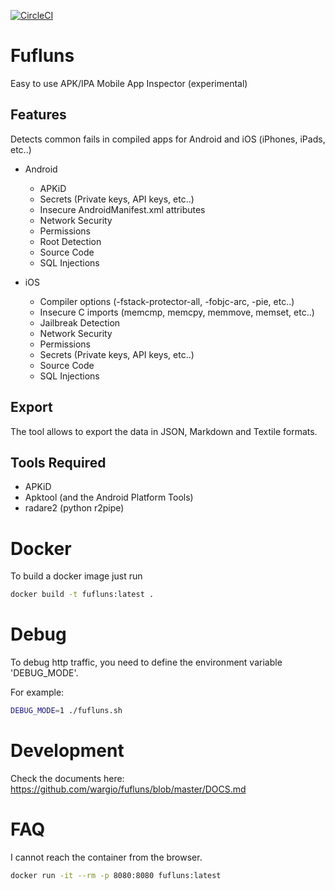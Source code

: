 [![CircleCI](https://circleci.com/gh/wargio/fufluns/tree/master.svg?style=svg)](https://circleci.com/gh/wargio/fufluns/tree/master)

# Fufluns

Easy to use APK/IPA Mobile App Inspector (experimental)

## Features

Detects common fails in compiled apps for Android and iOS (iPhones, iPads, etc..)

- Android
	- APKiD
	- Secrets (Private keys, API keys, etc..)
	- Insecure AndroidManifest.xml attributes
	- Network Security
	- Permissions
	- Root Detection
	- Source Code
	- SQL Injections

- iOS
	- Compiler options (-fstack-protector-all, -fobjc-arc, -pie, etc..)
	- Insecure C imports (memcmp, memcpy, memmove, me​mset, etc..)
	- Jailbreak Detection
	- Network Security
	- Permissions
	- Secrets (Private keys, API keys, etc..)
	- Source Code
	- SQL Injections

## Export

The tool allows to export the data in JSON, Markdown and Textile formats.

## Tools Required

- APKiD
- Apktool (and the Android Platform Tools)
- radare2 (python r2pipe)

# Docker

To build a docker image just run

```bash
docker build -t fufluns:latest .
```

# Debug

To debug http traffic, you need to define the environment variable 'DEBUG_MODE'.

For example:

```bash
DEBUG_MODE=1 ./fufluns.sh
```
# Development

Check the documents here: https://github.com/wargio/fufluns/blob/master/DOCS.md

# FAQ

I cannot reach the container from the browser.

```bash
docker run -it --rm -p 8080:8080 fufluns:latest
```
